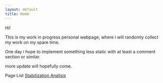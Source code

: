 ```yaml
---
layout: default
title: Home
---
```


Hi!

This is my work in progress personal webpage, where i will randomly collect my work on my spare time.

One day i hope to implement something less static with at least a comment section or similar.

more update will hopefully come.

Page List
[Stabilization Analisis](studioQuad)

